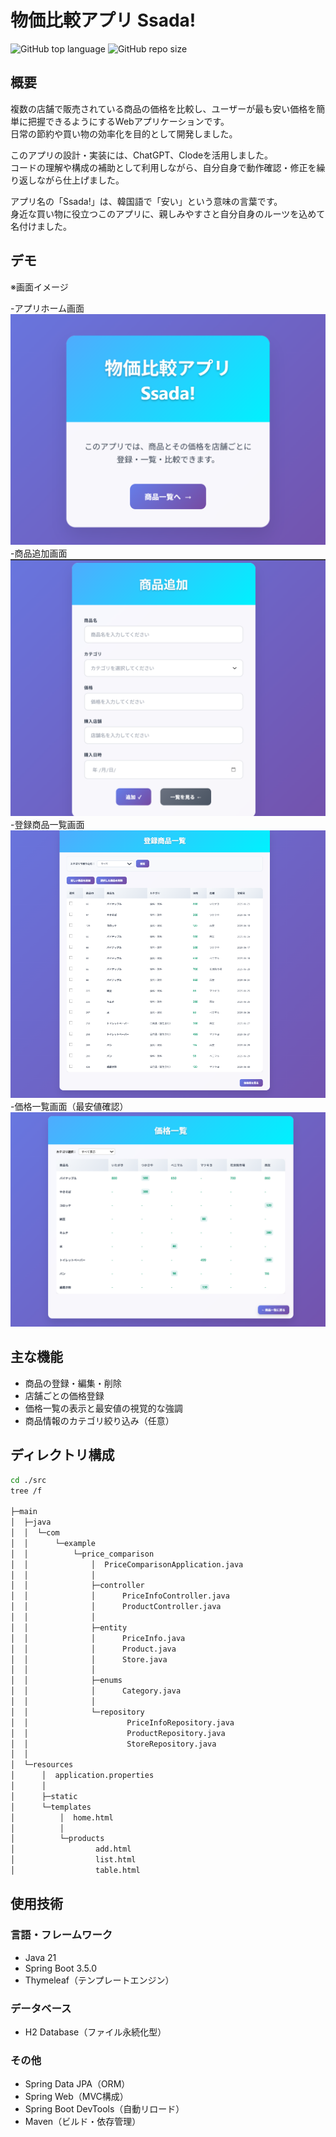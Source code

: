 # 物価比較アプリ Ssada!

![GitHub top language](https://img.shields.io/github/languages/top/ndkfsm/price-comparison)
![GitHub repo size](https://img.shields.io/github/repo-size/ndkfsm/price-comparison)

## 概要

複数の店舗で販売されている商品の価格を比較し、ユーザーが最も安い価格を簡単に把握できるようにするWebアプリケーションです。  
日常の節約や買い物の効率化を目的として開発しました。

このアプリの設計・実装には、ChatGPT、Clodeを活用しました。  
コードの理解や構成の補助として利用しながら、自分自身で動作確認・修正を繰り返しながら仕上げました。

アプリ名の「Ssada!」は、韓国語で「安い」という意味の言葉です。  
身近な買い物に役立つこのアプリに、親しみやすさと自分自身のルーツを込めて名付けました。


## デモ

※画面イメージ

-アプリホーム画面
![screenshot](./image/home.png)
-商品追加画面
![screenshot](./image/add.png)
-登録商品一覧画面
![screenshot](./image/list.png)
-価格一覧画面（最安値確認）
![screenshot](./image/table.png)

## 主な機能

- 商品の登録・編集・削除
- 店舗ごとの価格登録
- 価格一覧の表示と最安値の視覚的な強調
- 商品情報のカテゴリ絞り込み（任意）

## ディレクトリ構成

```bash
cd ./src
tree /f

├─main
│  ├─java
│  │  └─com
│  │      └─example
│  │          └─price_comparison
│  │              │  PriceComparisonApplication.java
│  │              │
│  │              ├─controller
│  │              │      PriceInfoController.java
│  │              │      ProductController.java
│  │              │
│  │              ├─entity
│  │              │      PriceInfo.java
│  │              │      Product.java
│  │              │      Store.java
│  │              │
│  │              ├─enums
│  │              │      Category.java
│  │              │
│  │              └─repository
│  │                      PriceInfoRepository.java
│  │                      ProductRepository.java
│  │                      StoreRepository.java
│  │
│  └─resources
│      │  application.properties
│      │
│      ├─static
│      └─templates
│          │  home.html
│          │
│          └─products
│                  add.html
│                  list.html
│                  table.html
```

## 使用技術

### 言語・フレームワーク
- Java 21
- Spring Boot 3.5.0
- Thymeleaf（テンプレートエンジン）

### データベース
- H2 Database（ファイル永続化型）

### その他
- Spring Data JPA（ORM）
- Spring Web（MVC構成）
- Spring Boot DevTools（自動リロード）
- Maven（ビルド・依存管理）
